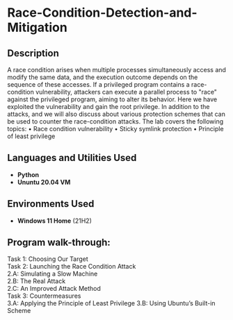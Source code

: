 <h1>Race-Condition-Detection-and-Mitigation</h1>

<h2>Description</h2>
 A race condition arises when multiple processes simultaneously access and modify the same data, and the execution outcome depends on the sequence of these accesses. 
 If a privileged program contains a race-condition vulnerability, attackers can execute a parallel process to "race" against the privileged program, aiming to alter its behavior.
 Here we have exploited the vulnerability and gain the root privilege. In addition to the attacks, and we will also discuss about various protection schemes that can be used to counter the race-condition attacks.
 The lab covers the following topics:
    • Race condition vulnerability
    • Sticky symlink protection
    • Principle of least privilege


 <h2>Languages and Utilities Used</h2>

- <b>Python</b> 
- <b>Ununtu 20.04 VM</b>

<h2>Environments Used </h2>

- <b>Windows 11 Home</b> (21H2)

<h2>Program walk-through:</h2>

Task 1: Choosing Our Target<br>
Task 2: Launching the Race Condition Attack<br>
         2.A: Simulating a Slow Machine<br>
         2.B: The Real Attack<br>
         2.C: An Improved Attack Method<br>
Task 3: Countermeasures<br>
         3.A: Applying the Principle of Least Privilege
         3.B: Using Ubuntu’s Built-in Scheme


<embed src a href="https://drive.google.com/file/d/1uCxoX4KH4VHQnJwIdMl1H1Zu7jlkE_vg/view" alt=""></a> </embed>

